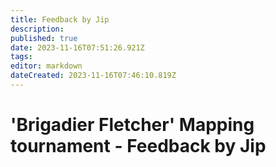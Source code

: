 ```yaml
---
title: Feedback by Jip
description: 
published: true
date: 2023-11-16T07:51:26.921Z
tags: 
editor: markdown
dateCreated: 2023-11-16T07:46:10.819Z
---
```


# 'Brigadier Fletcher' Mapping tournament - Feedback by Jip
